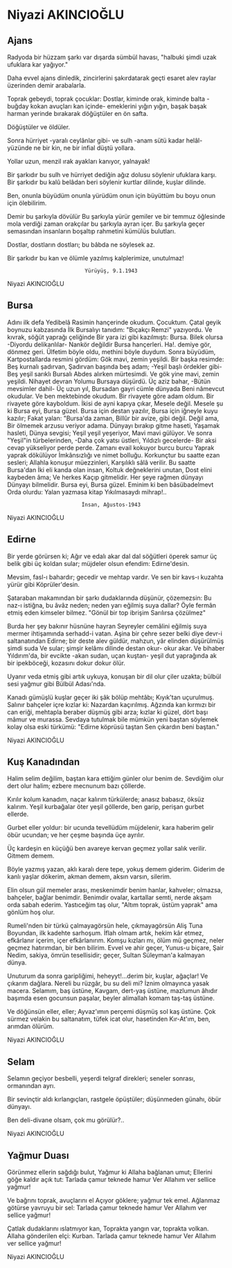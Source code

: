 # Niyazi AKINCIOĞLU

## Ajans

Radyoda bir hüzzam şarkı var
dışarda sümbül havası,
"halbuki şimdi uzak ufuklara kar yağıyor."

Daha evvel ajans dinledik,
zincirlerini şakırdatarak geçti esaret
alev raylar üzerinden demir arabalarla.

Toprak gebeydi,
toprak çocuklar: Dostlar,
kiminde orak, kiminde balta
-buğday kokan avuçları kan içinde-
emeklerini yığın yığın, başak başak
harman yerinde bırakarak
döğüştüler en ön safta.

Döğüştüler ve öldüler.

Sonra hürriyet
-yaralı ceylânlar gibi-
ve sulh
-anam sütü kadar helâl-
yüzünde ne bir kin, ne bir infial düştü yollara.

Yollar uzun, menzil ırak
ayakları kanıyor, yalnayak!

Bir şarkıdır bu
sulh ve hürriyet dediğin
ağız dolusu söylenir ufuklara karşı.
Bir şarkıdır bu
kalû belâdan beri söylenir
kurtlar dilinde, kuşlar dilinde.

Ben, onunla büyüdüm
onunla yürüdüm
onun için büyüttüm bu boyu
onun için ölebilirim.

Demir bu şarkıyla dövülür
Bu şarkıyla yürür gemiler
ve bir temmuz öğlesinde
mola verdiği zaman orakçılar
bu şarkıyla ayran içer.
Bu şarkıyla geçer
semasından insanların
boşaltıp rahmetini kümülüs bulutları.
 
Dostlar,
dostların dostları;
bu bâbda ne söylesek az.

Bir şarkıdır bu
kan ve ölümle yazılmış kalplerimize,
unutulmaz!

                             Yürüyüş, 9.1.1943

Niyazi AKINCIOĞLU

## Bursa

Adını ilk defa
Yedibelâ Rasimin hançerinde okudum.
Çocuktum.
Çatal geyik boynuzu kabzasında
İlk Bursalıyı tanıdım:
"Bıçakçı Remzi" yazıyordu.
Ve kıvrak, söğüt yaprağı çeliğinde
Bir yara izi gibi kazılmıştı: Bursa.
Bilek olursa
-Diyordu delikanlılar-
Nankör değildir Bursa hançerleri.
Ha!. demiye gör, dönmez geri.
Ülfetim böyle oldu, methini böyle duydum.
Sonra büyüdüm,
Kartpostallarda resmini gördüm:
Gök mavi, zemin yeşildi.
Bir başka resimde:
Beş kurnalı şadırvan,
Şadırvan başında beş adam;
-Yeşil başlı ördekler gibi-
Beş yeşil sarıklı
		Bursalı
Abdes alırken mürtesimdi.
Ve gök yine mavi, zemin yeşildi.
Nihayet devran
Yolumu Bursaya düşürdü.
Üç aziz bahar,
-Bütün mevsimler dahil-
Üç uzun yıl,
Bursadan gayri cümle dünyada
Beni nâmevcut okudular.
Ve ben mektebinde okudum.
Bir rivayete göre adam oldum.
Bir rivayete göre kayboldum.
İkisi de ayni kapıya çıkar,
		Mesele değil.
Mesele şu ki
Bursa eyi, Bursa güzel.
Bursa için destan yazılır,
Bursa için iğneyle kuyu kazılır;
		Fakat yalan:
"Bursa'da zaman,
Billûr bir avize, gibi değil.
			Değil ama,
Bir ölmemek arzusu veriyor adama.
Dünyayı bırakıp gitme haseti,
Yaşamak hasleti,
		Dünya sevgisi;
Yeşil yeşil yeşeriyor,
Mavi mavi gülüyor.
Ve sonra "Yeşil"in türbelerinden,
-Daha çok yatsı üstleri,
		Yıldızlı gecelerde-
Bir aksi cevap yükseliyor perde perde.
Zamanı evail kokuyor burcu burcu
Yaprak yaprak dökülüyor
İmkânsızlığı ve nimet bolluğu.
Korkunçtur bu saatte ezan sesleri;
Allahla konuşur müezzinleri,
Karşılıklı sâlâ verilir.
Bu saatte Bursa'dan
İki eli kanda olan insan,
Koltuk değneklerini unutan,
Dost elini kaybeden âma;
		Ve herkes
Kaçıp gitmelidir.
Her şeye rağmen dünyayı
		Dünyayı bilmelidir.
Bursa eyi, Bursa güzel.
Eminim ki ben bâsübadelmevt
		Orda olurdu:
Yalan yazmasa kitap
Yıkılmasaydı mihrap!..


                            İnsan, Ağustos-1943

Niyazi AKINCIOĞLU

## Edirne

Bir yerde görürsen ki;
Ağır ve edalı akar
dal dal söğütleri öperek
samur üç belik gibi
	üç koldan sular;
müjdeler olsun efendim:
	Edirne'desin.

Mevsim, fasl-ı bahardır;
gecedir ve mehtap vardır.
Ve sen
bir kavs-ı kuzahta yürür gibi
	Köprüler'desin.

Şataraban makamından bir şarkı dudaklarında
düşünür, çözemezsin:
Bu naz-ı istiğna, bu âvâz neden;
neden yarı eğilmiş suya dallar?
Öyle fermân etmiş eden
	kimseler bilmez.
"Gönül bir top ibrişim
Sarılırsa çözülmez"

Burda her şey
bakınır hüsnüne hayran
Seyreyler cemâlini eğilmiş suya
mermer ihtişamında serhadd-i vatan.
Aşina bir çehre sezer belki diye
devr-i saltanatından Edirne;
bir deste alev güldür, mahzun,
yâr elinden düşürülmüş şimdi suda
Ve sular;
şimşir kelâmı dilinde
destan okur- okur akar.
Ve bihaber Yıldırım'da, bir evcikte
-akan sudan, uçan kuştan-
yeşil dut yaprağında
ak bir ipekböceği,
kozasını dokur dokur ölür.

Uyanır veda etmiş gibi artık uykuya,
konuşan bir dil olur
çiler uzakta;
bülbül sesi yağmur gibi
Bülbül Adası'nda.



Kanadı gümüşlü kuşlar geçer
iki şâk bölüp mehtâbı;
	Kıyık'tan uçurulmuş.
Salınır bahçeler içre kızlar ki:
	Nazardan kaçırılmış.
Ağzında kan kırmızı bir can eriği,
mehtapla beraber düşmüş gibi arza;
kızlar ki güzel,
dört başı mâmur ve murassa.
Sevdaya tutulmak bile mümkün
	yeni baştan
söylemek kolay olsa eski türkümü:
"Edirne köprüsü taştan
Sen çıkardın beni baştan."

Niyazi AKINCIOĞLU

## Kuş Kanadından

Halim selim değilim,
baştan kara ettiğim günler olur benim de.
Sevdiğim olur dert olur halim;
ezbere mecnunum bazı çöllerde.

Kırılır kolum kanadım,
naçar kalırım türkülerde;
anasız babasız, öksüz kalırım.
Yeşil kurbağalar öter yeşil göllerde,
ben garip, perişan gurbet ellerde.

Gurbet eller yoldur:
bir ucunda tevellüdüm müjdelenir,
kara haberim gelir öbür ucundan;
ve her çeşme başında üçe ayrılır.

Üç kardeşin en küçüğü ben avareye
kervan geçmez yollar salık verilir.
Gitmem demem.

Böyle yazmış yazan, aklı karalı
dere tepe, yokuş demem giderim.
Giderim de kanlı yaşlar dökerim,
akman demem, aksın varsın, silerim.

Elin olsun gül memeler arası,
meskenimdir benim hanlar, kahveler;
olmazsa, bahçeler, bağlar benimdir.
Benimdir ovalar, kartallar semti,
nerde akşam orda sabah ederim.
Yastıceğim taş olur,
"Altım toprak, üstüm yaprak"
ama gönlüm hoş olur.

Rumeli'nden bir türkü çalmayagörsün hele,
çıkmayagörsün Aliş Tuna Boyundan,
ilk kadehte sarhoşum.
İflah olmam artık, hekim kâr etmez,
efkârlanır içerim, içer efkârlanırım.
Komşu kızları mı, ölüm mü geçmez,
neler geçmez hatırımdan, bir ben bilirim.
Evvel ve ahir geçer,
Yunus-u biçare, Şair Nedim, sakiya,
ömrün tesellisidir; geçer,
Sultan Süleyman'a kalmayan dünya.



Unuturum da sonra garipliğimi,
heheyyt!...derim bir, kuşlar, ağaçlar!
Ve çıkarım dağlara.
Nereli bu rüzgâr, bu su deli mi?
İznim olmayınca yasak macera.
Selamım, baş üstüne,
Kavgam, dert-yaş üstüne,
mazlumun âhıdır başımda esen
gocunsun paşalar, beyler
alimallah komam taş-taş üstüne.

Ve döğünsün eller, eller;
Ayvaz'ımın perçemi düşmüş sol kaş üstüne.
Çok sürmez velakin bu saltanatım,
tüfek icat olur,
hasetinden Kır-At'ım,
ben, arımdan ölürüm.

Niyazi AKINCIOĞLU

## Selam

Selamın geçiyor besbelli,
yeşerdi telgraf direkleri;
seneler sonrası, ormanından ayrı.

Bir sevinçtir aldı kırlangıçları,
rastgele öpüştüler;
düşünmeden günahı, öbür dünyayı.

Ben deli-divane olsam,
çok mu görülür?..

Niyazi AKINCIOĞLU

## Yağmur Duası

Görünmez ellerin sağdığı bulut,
Yağmur ki Allaha bağlanan umut;
Ellerini göğe kaldır açık tut:
	Tarlada çamur teknede hamur
	Ver Allahım ver sellice yağmur!

Ve bağrını toprak, avuçlarını el
Açıyor göklere; yağmur tek emel.
Ağlanmaz götürse yavruyu bir sel:
	Tarlada çamur teknede hamur
	Ver Allahım ver sellice yağmur!

Çatlak dudaklarını ıslatmıyor kan,
Toprakta yangın var, toprakta volkan.
Allaha gönderilen elçi: Kurban.
	Tarlada çamur teknede hamur
	Ver Allahım ver sellice yağmur!

Niyazi AKINCIOĞLU
